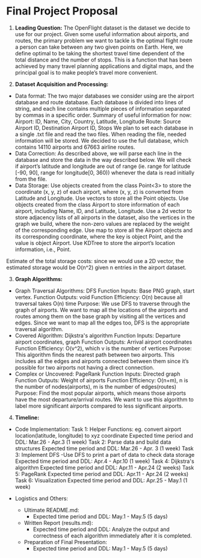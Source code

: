 # Final Project Proposal

1. **Leading Question:** 
The OpenFlight dataset is the dataset we decide to use for our project. Given some useful information about airports, and routes, the primary problem we want to tackle is the optimal flight route a person can take between any two given points on Earth. Here, we define optimal to be taking the shortest travel time dependent of the total distance and the number of stops. This is a function that has been achieved by many travel planning applications and digital maps, and the principal goal is to make people’s travel more convenient. 

2. **Dataset Acquisition and Processing:**
- Data format: The two major databases we consider using are the airport database and route database. Each database is divided into lines of string, and each line contains multiple pieces of information separated by commas in a specific order. 
    Summary of useful information for now:
    Airport: ID, Name, City, Country, Latitude, Longitude
    Route: Source Airport ID, Destination Airport ID, Stops
We plan to set each database in a single .txt file and read the two files. When reading the file, needed information will be stored. We decided to use the full database, which contains 14110 airports and 67663 airline routes. 
- Data Correction: As described above, we will parse each line in the database and store the data in the way described below. We will check if airport’s latitude and longitude are out of range (ie. range for latitude [-90, 90], range for longitude[0, 360)) whenever the data is read initially from the file. 
- Data Storage:
Use objects created from the class Point<3> to store the coordinate (x, y, z) of each airport, where (x, y, z) is converted from Latitude and Longitude.
Use vectors to store all the Point objects.
Use objects created from the class Airport to store information of each airport, including Name, ID, and Latitude, Longitude.
Use a 2d vector to store adjacency lists of all airports in the dataset, also the vertices in the graph we build, where the non-zero values are replaced by the weight of the corresponding edge.
Use map to store all the Airport objects and its corresponding coordinate, where the key is object Point, and the value is object Airport.
Use KDTree to store the airport’s location information, i.e., Point.

Estimate of the total storage costs: since we would use a 2D vector, the estimated storage would be O(n^2) given n entries in the airport dataset.

3. **Graph Algorithms:**
- Graph Traversal Algorithms: DFS
Function Inputs: Base PNG graph, start vertex.
Function Outputs: void
Function Efficiency: O(n) because all traversal takes O(n) time
Purpose: We use DFS to traverse through the graph of airports. We want to map all the locations of the airports and routes among them on the base graph by visiting all the vertices and edges. Since we want to map all the edges too, DFS is the appropriate traversal algorithm.
- Covered Algorithm: Dijkstra's algorithm
Function Inputs: Departure airport coordinates, graph
Function Outputs: Arrival airport coordinates
Function Efficiency: O(v^2), which v is the number of vertices
Purpose: This algorithm finds the nearest path between two airports. This includes all the edges and airports connected between them since it’s possible for two airports not having a direct connection.
- Complex or Uncovered: PageRank
Function Inputs: Directed graph
Function Outputs: Weight of airports
Function Efficiency: O(n+m), n is the number of nodes(airports), m is the number of edges(routes)
Purpose: Find the most popular airports, which means those airports have the most departure/arrival routes. We want to use this algorithm to label more significant airports compared to less significant airports.

4. **Timeline:**
- Code Implementation:
Task 1: Helper Functions: eg. convert airport location(latitude, longitude) to xyz coordinate
Expected time period and DDL: Mar.26 - Apr.3 (1 week)
Task 2: Parse data and build data structures
Expected time period and DDL: Mar.26 - Apr. 3 (1 week)
Task 3: Implement DFS
 -Use DFS to print a part of data to check data storage
Expected time period and DDL: Apr.4 - Apr.10 (1 week)
Task 4: Dijkstra's algorithm
Expected time period and DDL: Apr.11 - Apr.24 (2 weeks)
Task 5: PageRank
Expected time period and DDL: Apr.11 - Apr.24 (2 weeks)
Task 6: Visualization
Expected time period and DDL: Apr.25 - May.1 (1 week)

- Logistics and Others:
    - Ultimate README.md:
        - Expected time period and DDL: May.1 - May.5 (5 days)
    - Written Report (results.md):
        - Expected time period and DDL: Analyze the output and correctness of each algorithm immediately after it is completed.
    - Preparation of Final Presentation:
        - Expected time period and DDL: May.1 - May.5 (5 days)


